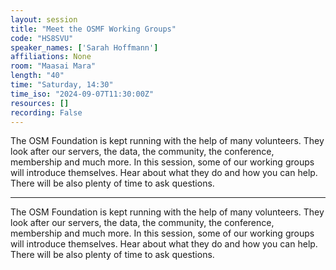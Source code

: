 ```yaml
---
layout: session
title: "Meet the OSMF Working Groups"
code: "HS8SVU"
speaker_names: ['Sarah Hoffmann']
affiliations: None
room: "Maasai Mara"
length: "40"
time: "Saturday, 14:30"
time_iso: "2024-09-07T11:30:00Z"
resources: []
recording: False
---
```


The OSM Foundation is kept running with the help of many volunteers. They look after our servers, the data, the community, the conference, membership and much more. In this session, some of our working groups will introduce themselves. Hear about what they do and how you can help. There will be also plenty of time to ask questions.

<hr>

The OSM Foundation is kept running with the help of many volunteers. They look after our servers, the data, the community, the conference, membership and much more. In this session, some of our working groups will introduce themselves. Hear about what they do and how you can help. There will be also plenty of time to ask questions.

